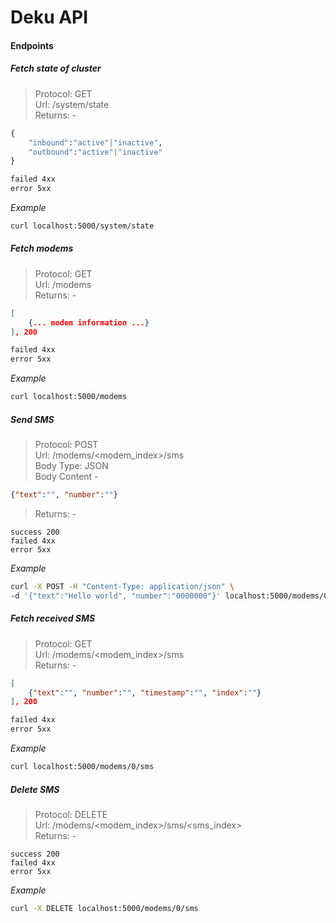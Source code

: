 # Deku API

#### Endpoints

##### Fetch state of cluster
> Protocol: GET \
> Url: /system/state \
> Returns: -
```python
{
	"inbound":"active"|"inactive",
	"outbound":"active"|"inactive"
}
```
```bash
failed 4xx
error 5xx
```
*Example*
```bash
curl localhost:5000/system/state
```

##### Fetch modems
> Protocol: GET \
> Url: /modems \
> Returns: -
```json
[
	{... modem information ...}
], 200
```
```bash
failed 4xx
error 5xx
```
*Example*
```bash
curl localhost:5000/modems
```

##### Send SMS
> Protocol: POST \
> Url: /modems/\<modem_index>/sms \
> Body Type: JSON \
> Body Content - 
```json
{"text":"", "number":""}
```
> Returns: -
```curl
success 200
failed 4xx
error 5xx
```
*Example*
```bash
curl -X POST -H "Content-Type: application/json" \
-d '{"text":"Hello world", "number":"0000000"}' localhost:5000/modems/0/sms
```

##### Fetch received SMS
> Protocol: GET \
> Url: /modems/\<modem_index>/sms \
> Returns: -
```json
[
	{"text":"", "number":"", "timestamp":"", "index":""}
], 200
```
```bash
failed 4xx
error 5xx
```
*Example*
```bash
curl localhost:5000/modems/0/sms
```

##### Delete SMS
> Protocol: DELETE \
> Url: /modems/\<modem_index>/sms/\<sms_index> \
> Returns: -
```curl
success 200
failed 4xx
error 5xx
```
*Example*
```bash
curl -X DELETE localhost:5000/modems/0/sms
```
